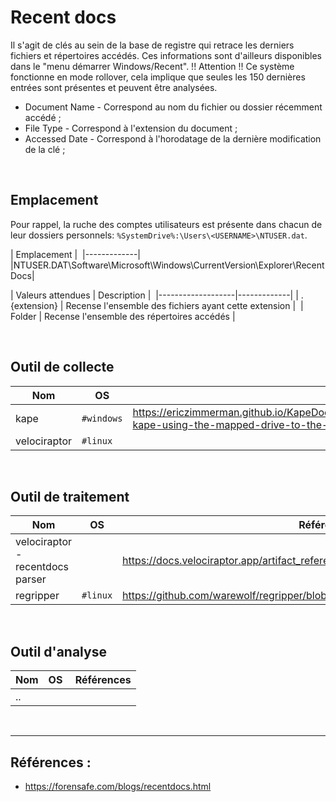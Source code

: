 # Recent docs

Il s'agit de clés au sein de la base de registre qui retrace les derniers fichiers et répertoires accédés. Ces informations sont d'ailleurs disponibles dans le "menu démarrer Windows/Recent".
!! Attention !! Ce système fonctionne en mode rollover, cela implique que seules les 150 dernières entrées sont présentes et peuvent être analysées.

- Document Name - Correspond au nom du fichier ou dossier récemment accédé ; 
- File Type - Correspond à l'extension du document ;
- Accessed Date - Correspond à l'horodatage de la dernière modification de la clé ;

<br/>

## Emplacement 

Pour rappel, la ruche des comptes utilisateurs est présente dans chacun de leur dossiers personnels: ```%SystemDrive%:\Users\<USERNAME>\NTUSER.dat```.


| Emplacement | 
|-------------|
|NTUSER.DAT\Software\Microsoft\Windows\CurrentVersion\Explorer\RecentDocs|


| Valeurs attendues | Description | 
|-------------------|-------------|
| .{extension} | Recense l'ensemble des fichiers ayant cette extension | 
| Folder | Recense l'ensemble des répertoires accédés | 


<br/>

## Outil de collecte 

| Nom | OS | Références |
|-----|-------------|------------|
| kape | ```#windows``` | https://ericzimmerman.github.io/KapeDocs/#!External\Remote_Collections_KAPE\Remote%20Collections%20with%20KAPE.md#run-kape-using-the-mapped-drive-to-the-target |
| velociraptor | ```#linux``` | |


<br/>

## Outil de traitement 

| Nom | OS | Références |
|-----|-------------|------------|
| velociraptor - recentdocs parser |  | https://docs.velociraptor.app/artifact_references/pages/windows.registry.recentdocs/ |
| regripper | ```#linux``` | https://github.com/warewolf/regripper/blob/master/plugins/trustrecords.pl |

<br/>

## Outil d'analyse

| Nom | OS | Références |
|-----|-------------|------------|
| .. |  | |

<br/>


------
## Références :
- https://forensafe.com/blogs/recentdocs.html

